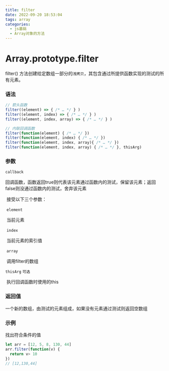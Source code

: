 ```yaml
---
title: filter
date: 2022-09-20 18:53:04
tags: array
categories:
  - js基础
  - Array对象的方法
---
```


# Array.prototype.filter

filter() 方法创建给定数组一部分的`浅拷贝`，其包含通过所提供函数实现的测试的所有元素。

### 语法

```javascript
// 箭头函数
filter((element) => { /* … */ } )
filter((element, index) => { /* … */ } )
filter((element, index, array) => { /* … */ } )

// 内联回调函数
filter(function(element) { /* … */ })
filter(function(element, index) { /* … */ })
filter(function(element, index, array){ /* … */ })
filter(function(element, index, array) { /* … */ }, thisArg)
```

### 参数

`callback`

​	回调函数，函数返回true则代表该元素通过函数内的测试，保留该元素；返回false则没通过函数内的测试，舍弃该元素

​	接受以下三个参数：

​	`element`

​		当前元素

​	`index`

​		当前元素的索引值

​	`array`

​		调用filter的数组

`thisArg`	`可选`

​	执行回调函数时使用的this

### 返回值

一个新的数组，由测试的元素组成，如果没有元素通过测试则返回空数组

### 示例

找出符合条件的值

```javascript
let arr = [12, 5, 8, 130, 44]
arr.filter(function(v) {
  return v> 10
})
// [12,130,44]
```

